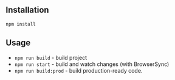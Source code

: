 ## Installation

`npm install`

## Usage

- `npm run build` - build project
- `npm run start` - build and watch changes (with BrowserSync)
- `npm run build:prod` - build production-ready code.
